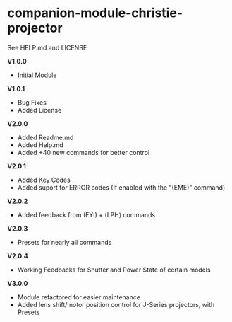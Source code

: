 # companion-module-christie-projector
See HELP.md and LICENSE

**V1.0.0**
* Initial Module

**V1.0.1**
* Bug Fixes
* Added License

**V2.0.0**
* Added Readme.md
* Added Help.md
* Added +40 new commands for better control

**V2.0.1**
* Added Key Codes
* Added suport for ERROR codes (If enabled with the "(EME)" command)

**V2.0.2**
* Added feedback from (FYI) + (LPH) commands

**V2.0.3**
* Presets for nearly all commands

**V2.0.4**
* Working Feedbacks for Shutter and Power State of certain models

**V3.0.0**
* Module refactored for easier maintenance
* Added lens shift/motor position control for J-Series projectors, with Presets